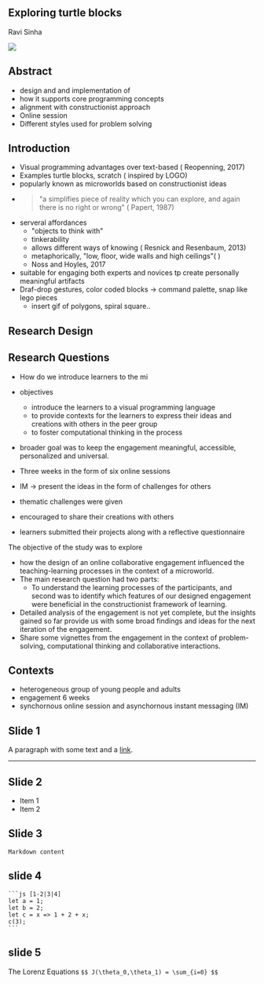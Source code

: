 ## Exploring turtle blocks

Ravi Sinha

![](https://upload.wikimedia.org/wikipedia/commons/d/da/Straight_line_turtle_graphics.gif)


## Abstract

- design and and implementation of 
- how it supports core programming concepts 
- alignment with constructionist approach
- Online session
- Different styles used for problem solving


## Introduction
- Visual programming advantages over text-based ( Reopenning, 2017)
- Examples turtle blocks, scratch ( inspired by LOGO)
- popularly known as microworlds based on constructionist ideas
- > "a simplifies piece of reality which you can explore, and again there is no right or wrong" ( Papert, 1987)
- serveral affordances
	- "objects to think with"
	- tinkerability
	- allows different ways of knowing ( Resnick and Resenbaum, 2013)
	- metaphorically, "low, floor, wide walls and high ceilings"( ) 	
	- Noss and Hoyles, 2017
- suitable for engaging both experts and novices tp create personally meaningful artifacts
- Draf-drop gestures, color coded blocks -> command palette, snap like lego pieces
	- insert gif of polygons, spiral square..


## Research Design


## Research Questions
- How do we introduce learners to the mi
- objectives
	- introduce the learners to a visual programming language
	- to provide contexts for the learners to express their ideas and creations with others in the peer group
	- to foster computational thinking in the process 
- broader goal was to keep the engagement meaningful, accessible, personalized and universal. 

- Three weeks in the form of six online sessions
- IM -> present the ideas in the form of challenges for others 
- thematic challenges were given
- encouraged to share their creations with others
- learners submitted their projects along with a reflective questionnaire

The objective of the study was to explore 
- how the design of an online collaborative engagement influenced the teaching-learning processes in the context of a microworld.
- The main research question had two parts:
	- To understand the learning processes of the participants, and second was to identify which features of our designed engagement were beneficial in the constructionist framework of learning. 
- Detailed analysis of the engagement is not yet complete, but the insights gained so far provide us with some broad findings and ideas for the next iteration of the engagement.
- Share some vignettes from the engagement in the context of problem-solving, computational thinking and collaborative interactions.


## Contexts
- heterogeneous group of young people and adults 
- engagement 6 weeks
- synchornous online session and asynchornous instant messaging (IM)


## Slide 1

 A paragraph with some text and a [link](http://hakim.se).

 ---


 ## Slide 2
 - Item 1 <!-- .element: class="fragment" data-fragment-index="2" -->
 - Item 2 <!-- .element: class="fragment" data-fragment-index="1" -->


 ## Slide 3

   <!-- .slide: data-background="#ff0000" -->
    Markdown content


## slide 4

    ```js [1-2|3|4]
    let a = 1;
    let b = 2;
    let c = x => 1 + 2 + x;
    c(3);
    ```


## slide 5

The Lorenz Equations
`$$ J(\theta_0,\theta_1) = \sum_{i=0} $$`